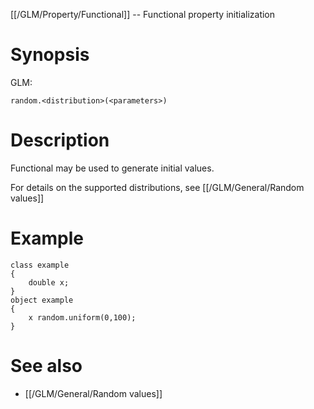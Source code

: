 [[/GLM/Property/Functional]] -- Functional property initialization

# Synopsis
GLM:
~~~
random.<distribution>(<parameters>)
~~~

# Description

Functional may be used to generate initial values.

For details on the supported distributions, see [[/GLM/General/Random values]]

# Example
~~~
class example
{
    double x;
}
object example 
{
    x random.uniform(0,100);
}
~~~

# See also
* [[/GLM/General/Random values]]

